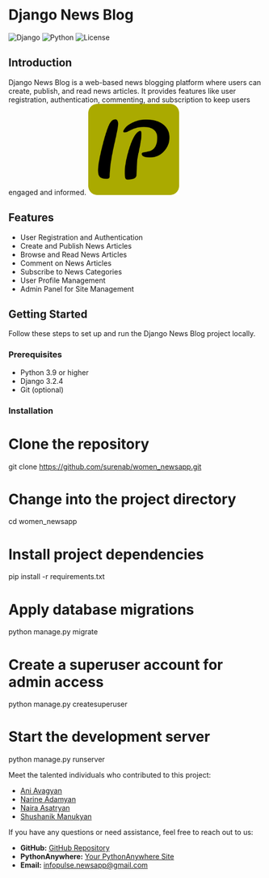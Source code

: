 # Django News Blog

![Django](https://img.shields.io/badge/Django-3.2.4-brightgreen)
![Python](https://img.shields.io/badge/Python-3.9-blue)
![License](https://img.shields.io/badge/License-MIT-red)

## Introduction

Django News Blog is a web-based news blogging platform where users can create, publish, and read news articles. It provides features like user registration, authentication, commenting, and subscription to keep users engaged and informed. ![Project Logo](apple-touch-icon-1.png)

## Features

- User Registration and Authentication
- Create and Publish News Articles
- Browse and Read News Articles
- Comment on News Articles
- Subscribe to News Categories
- User Profile Management
- Admin Panel for Site Management

## Getting Started

Follow these steps to set up and run the Django News Blog project locally.

### Prerequisites

- Python 3.9 or higher
- Django 3.2.4
- Git (optional)

### Installation


# Clone the repository
git clone https://github.com/surenab/women_newsapp.git

# Change into the project directory
cd women_newsapp

# Install project dependencies
pip install -r requirements.txt

# Apply database migrations
python manage.py migrate

# Create a superuser account for admin access
python manage.py createsuperuser

# Start the development server
python manage.py runserver


   
Meet the talented individuals who contributed to this project:

- [Ani Avagyan](https://www.linkedin.com/in/avagyani/)
- [Narine Adamyan](https://www.linkedin.com/in/narine-adamyan-24004b238/)
- [Naira Asatryan](https://www.linkedin.com/in/asatrian-naira-ba358110a/)
- [Shushanik Manukyan](https://www.linkedin.com/in/shushanik-manukian/)


If you have any questions or need assistance, feel free to reach out to us:

- **GitHub:** [GitHub Repository](https://github.com/surenab/women_newsapp.git)
- **PythonAnywhere:** [Your PythonAnywhere Site](infopulsearmenia.pythonanywhere.com)
- **Email:** infopulse.newsapp@gmail.com

